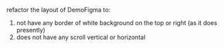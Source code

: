 refactor the layout of DemoFigma to:
1) not have any border of white background on the top or right (as it does presently)
2) does not have any scroll vertical or horizontal